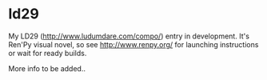 ld29
====

My LD29 (http://www.ludumdare.com/compo/) entry in development. It's Ren'Py
visual novel, so see http://www.renpy.org/ for launching instructions or wait
for ready builds.

More info to be added..
